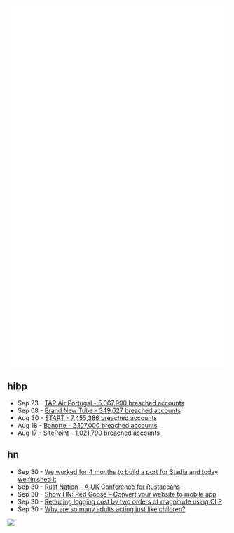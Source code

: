 ![Metrics](https://raw.githubusercontent.com/phixion/phixion/master/metrics.svg)

## hibp

<!--
for https://github.com/phixion/phixion/blob/main/.github/workflows/feeds.yml
-->
<!--START_SECTION:haveibeenpwnd-->
- Sep 23 - [TAP Air Portugal - 5,067,990 breached accounts](https://haveibeenpwned.com/PwnedWebsites#TAPAirPortugal)
- Sep 08 - [Brand New Tube - 349,627 breached accounts](https://haveibeenpwned.com/PwnedWebsites#BrandNewTube)
- Aug 30 - [START - 7,455,386 breached accounts](https://haveibeenpwned.com/PwnedWebsites#Start)
- Aug 18 - [Banorte - 2,107,000 breached accounts](https://haveibeenpwned.com/PwnedWebsites#Banorte)
- Aug 17 - [SitePoint - 1,021,790 breached accounts](https://haveibeenpwned.com/PwnedWebsites#SitePoint)
<!--END_SECTION:haveibeenpwnd-->

## hn

<!--
for https://github.com/phixion/phixion/blob/main/.github/workflows/feeds.yml
-->
<!--START_SECTION:hn-->
- Sep 30 - [We worked for 4 months to build a port for Stadia and today we finished it](https://old.reddit.com/r/gamedev/comments/xrkpmf/horrible_night_with_stadia_we_worked_for_45/)
- Sep 30 - [Rust Nation – A UK Conference for Rustaceans](https://www.rustnationuk.com)
- Sep 30 - [Show HN: Red Goose – Convert your website to mobile app](https://news.ycombinator.com/item?id=33033129)
- Sep 30 - [Reducing logging cost by two orders of magnitude using CLP](https://www.uber.com/blog/reducing-logging-cost-by-two-orders-of-magnitude-using-clp/)
- Sep 30 - [Why are so many adults acting just like children?](https://aeon.co/essays/a-history-of-kidults-from-hello-kitty-to-disney-weddings)
<!--END_SECTION:hn-->

<!--
for https://yhype.me
-->
![](https://hit.yhype.me/github/profile?user_id=13013670)
